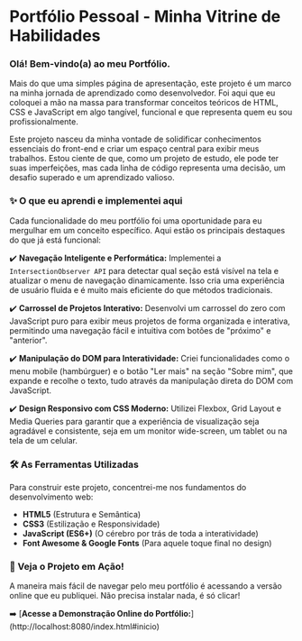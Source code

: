 # Portfólio Pessoal - Minha Vitrine de Habilidades

### Olá! Bem-vindo(a) ao meu Portfólio.

Mais do que uma simples página de apresentação, este projeto é um marco na minha jornada de aprendizado como desenvolvedor. Foi aqui que eu coloquei a mão na massa para transformar conceitos teóricos de HTML, CSS e JavaScript em algo tangível, funcional e que representa quem eu sou profissionalmente.

Este projeto nasceu da minha vontade de solidificar conhecimentos essenciais do front-end e criar um espaço central para exibir meus trabalhos. Estou ciente de que, como um projeto de estudo, ele pode ter suas imperfeições, mas cada linha de código representa uma decisão, um desafio superado e um aprendizado valioso.

### ✨ O que eu aprendi e implementei aqui

Cada funcionalidade do meu portfólio foi uma oportunidade para eu mergulhar em um conceito específico. Aqui estão os principais destaques do que já está funcional:

✔️ **Navegação Inteligente e Performática:**
Implementei a `IntersectionObserver API` para detectar qual seção está visível na tela e atualizar o menu de navegação dinamicamente. Isso cria uma experiência de usuário fluida e é muito mais eficiente do que métodos tradicionais.

✔️ **Carrossel de Projetos Interativo:**
Desenvolvi um carrossel do zero com JavaScript puro para exibir meus projetos de forma organizada e interativa, permitindo uma navegação fácil e intuitiva com botões de "próximo" e "anterior".

✔️ **Manipulação do DOM para Interatividade:**
Criei funcionalidades como o menu mobile (hambúrguer) e o botão "Ler mais" na seção "Sobre mim", que expande e recolhe o texto, tudo através da manipulação direta do DOM com JavaScript.

✔️ **Design Responsivo com CSS Moderno:**
Utilizei Flexbox, Grid Layout e Media Queries para garantir que a experiência de visualização seja agradável e consistente, seja em um monitor wide-screen, um tablet ou na tela de um celular.

### 🛠️ As Ferramentas Utilizadas

Para construir este projeto, concentrei-me nos fundamentos do desenvolvimento web:

* **HTML5** (Estrutura e Semântica)
* **CSS3** (Estilização e Responsividade)
* **JavaScript (ES6+)** (O cérebro por trás de toda a interatividade)
* **Font Awesome & Google Fonts** (Para aquele toque final no design)

### 🚀 Veja o Projeto em Ação!

A maneira mais fácil de navegar pelo meu portfólio é acessando a versão online que eu publiquei. Não precisa instalar nada, é só clicar!

➡️ [**Acesse a Demonstração Online do Portfólio:**]
(http://localhost:8080/index.html#inicio)


